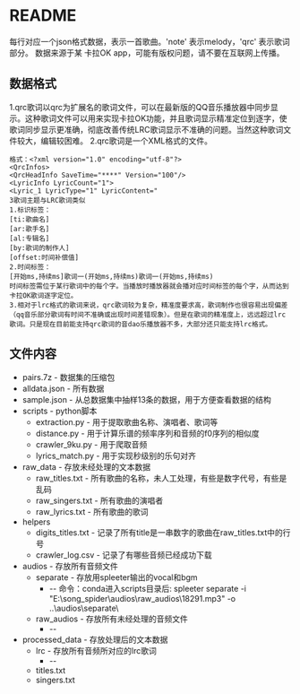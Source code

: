 # README

每行对应一个json格式数据，表示一首歌曲。'note' 表示melody，'qrc' 表示歌词部分。
数据来源于某 卡拉OK app，可能有版权问题，请不要在互联网上传播。

## 数据格式

1.qrc歌词以qrc为扩展名的歌词文件，可以在最新版的QQ音乐播放器中同步显示。这种歌词文件可以用来实现卡拉OK功能，并且歌词显示精准定位到逐字，使歌词同步显示更准确，彻底改善传统LRC歌词显示不准确的问题。当然这种歌词文件较大，编辑较困难。
2.qrc歌词是一个XML格式的文件。
```
格式：<?xml version="1.0" encoding="utf-8"?>
<QrcInfos>
<QrcHeadInfo SaveTime="****" Version="100"/>
<LyricInfo LyricCount="1">
<Lyric_1 LyricType="1" LyricContent="
3歌词主题与LRC歌词类似
1.标识标签：
[ti:歌曲名]
[ar:歌手名]
[al:专辑名]
[by:歌词的制作人]
[offset:时间补偿值]
2.时间标签：
[开始ms,持续ms]歌词一(开始ms,持续ms)歌词一(开始ms,持续ms)
时间标签需位于某行歌词中的每个字。当播放时播放器就会播对应时间标签的每个字，从而达到卡拉OK歌词逐字定位。
3.相对于lrc格式的歌词来说，qrc歌词较为复杂，精准度要求高，歌词制作也很容易出现偏差（qq音乐部分歌词有时间不准确或出现时间差错现象）。但是在歌词的精准度上，远远超过lrc歌词。只是现在目前能支持qrc歌词的音dao乐播放器不多，大部分还只能支持lrc格式。
```

## 文件内容

* pairs.7z - 数据集的压缩包
* alldata.json - 所有数据
* sample.json - 从总数据集中抽样13条的数据，用于方便查看数据的结构
* scripts - python脚本
    * extraction.py - 用于提取歌曲名称、演唱者、歌词等
    * distance.py - 用于计算乐谱的频率序列和音频的f0序列的相似度
    * crawler_9ku.py - 用于爬取音频
    * lyrics_match.py - 用于实现秒级别的乐句对齐
* raw_data - 存放未经处理的文本数据
    * raw_titles.txt - 所有歌曲的名称，未人工处理，有些是数字代号，有些是乱码
    * raw_singers.txt - 所有歌曲的演唱者
    * raw_lyrics.txt - 所有歌曲的歌词
* helpers
    * digits_titles.txt - 记录了所有title是一串数字的歌曲在raw_titles.txt中的行号
    * crawler_log.csv - 记录了有哪些音频已经成功下载
* audios - 存放所有音频文件
    * separate - 存放用spleeter输出的vocal和bgm
        * -- 命令：conda进入scripts目录后: spleeter separate -i "E:\song_spider\audios\raw_audios\18291.mp3" -o ..\audios\separate\
    * raw_audios - 存放所有未经处理的音频文件
        * --
* processed_data - 存放处理后的文本数据
    * lrc - 存放所有音频所对应的lrc歌词
        * --
    * titles.txt
    * singers.txt
